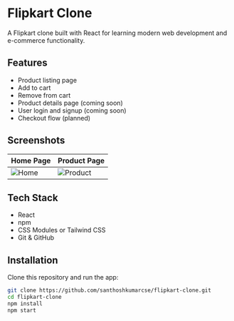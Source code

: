 # Flipkart Clone

A Flipkart clone built with React for learning modern web development and e-commerce functionality.

## Features

- Product listing page
- Add to cart
- Remove from cart
- Product details page (coming soon)
- User login and signup (coming soon)
- Checkout flow (planned)

## Screenshots

| Home Page | Product Page |
|-----------|---------------|
| ![Home](https://via.placeholder.com/400x200) | ![Product](https://via.placeholder.com/400x200) |

## Tech Stack

- React
- npm
- CSS Modules or Tailwind CSS
- Git & GitHub

## Installation

Clone this repository and run the app:

```bash
git clone https://github.com/santhoshkumarcse/flipkart-clone.git
cd flipkart-clone
npm install
npm start
